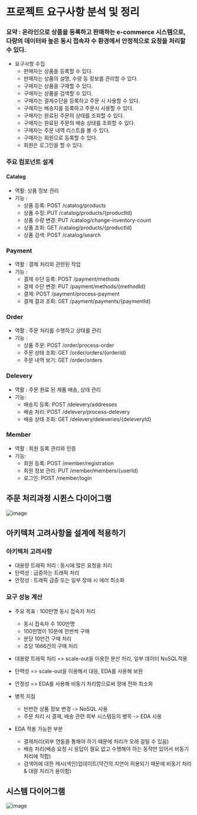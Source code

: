 # 프로젝트 요구사항 분석 및 정리
### 요약 : 온라인으로 상품을 등록하고 판매하는 e-commerce 시스템으로, 다량의 데이터와 높은 동시 접속자 수 환경에서 안정적으로 요청을 처리할 수 있다.

- 요구사항 수집
  - 판매자는 상품을 등록할 수 있다.
  - 판매자는 상품의 설명, 수량 등 정보를 관리할 수 있다.
  - 구매자는 상품을 구매할 수 있다.
  - 구매자는 상품을 검색할 수 있다.
  - 구매자는 결제수단을 등록하고 주문 시 사용할 수 있다.
  - 구매자는 배송지를 등록하고 주문시 사용할 수 있다.
  - 구매자는 완료된 주문의 상태를 조회할 수 있다.
  - 구매자는 완료된 주문의 배송 상태를 조회할 수 있다.
  - 구매자는 주문 내역 리스트를 볼 수 있다.
  - 구매자는 회원으로 등록할 수 있다.
  - 회원은 로그인을 할 수 있다.
  
### 주요 컴포넌트 설계
#### Catalog
- 역활: 상품 정보 관리
- 기능 : 
  - 상품 등록: POST /catalog/products
  - 상품 수정: PUT /catalog/products/{productId}
  - 상품 수량 변경: PUT /catalog/change-inventory-count
  - 상품 조회: GET /catalog/products/{productId}
  - 상품 검색: POST /catalog/search

### Payment
- 역활 : 결제 처리와 관련된 작업
- 기능 : 
  - 결제 수단 등록: POST /payment/methods
  - 결제 수단 변경: PUT /payment/methods/{methodId}
  - 결제: POST /payment/process-payment
  - 결제 결과 조회: GET /payment/payments/{paymentId}

### Order
- 역활 : 주문 처리를 수행하고 상태를 관리
- 기능 : 
  - 상품 주문: POST /order/process-order
  - 주문 상태 조회: GET /order/orders/{orderId}
  - 주문 내역 보기: GET /order/orders

### Delevery
- 역활 : 주문 완료 된 제품 배송, 상태 관리
- 기능:
  - 배송지 등록: POST /delevery/addresses
  - 배송 처리: POST /delevery/process-delevery
  - 배송 상태 조회: GET /delevery/deleveries/{deleveryId}

### Member
- 역활 : 회원 등록 관리와 인증
- 기능:
  - 회원 등록: POST /member/registration
  - 회원 정보 관리: PUT /member/members/{userId}
  - 로그인: POST /member/login
 
## 주문 처리과정 시퀸스 다이어그램
![image](https://github.com/user-attachments/assets/1a6c1adf-d457-4d32-8ede-e4f7d52efd1b)

## 아키텍처 고려사항을 설계에 적용하기

### 아키텍처 고려사항
- 대용량 트래픽 처리 : 동시에 많은 요청을 처리
- 탄력성 : 급증하는 트래픽 처리
- 안정성 : 트래픽 급증 또는 일부 장애 시 에러 최소화

### 요구 성능 계산
- 주요 목표 : 100만명 동시 접속자 처리
  - 동시 접속자 수 100만명
  - 100만명이 10분에 한번씩 구매
  - 분당 10만건 구매 처리
  - 초당 1666건의 구매 처리
 
- 대용량 트래픽 처리 => scale-out을 이용한 분산 처리, 일부 데이터 NoSQL적용
- 탄력성 => scale-out을 이용해서 대응, EDA를 사용해 보완
- 안정성 => EDA를 사용해 비동기 처리함으로써 장애 전파 최소화

- 병목 지점
  - 빈번한 상품 정보 변경 -> NoSQL 사용
  - 주문 처리 시 결제, 배송 관련 외부 시스템등의 병목 -> EDA 사용
 
- EDA 적용 가능한 부분
  - 결제처리(외부 연동을 통해야 하기 때문에 처리가 오래 걸릴 수 있음)
  - 배송 처리(배송 요청 시 응답이 필요 없고 수행해야 하는 동작만 있어서 비동기 처리에 적합)
  - 검색어에 대한 캐시(색인)업데이트(약간의 지연이 허용되기 때문에 비동기 처리 & 대량 처리가 용이함)
 
## 시스템 다이어그램
![image](https://github.com/user-attachments/assets/8f9617be-71ff-40e1-a34b-eca0e62fa9bf)
